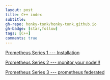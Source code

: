 ```yaml
---
layout: post
title: C++ index
subtitle: 
gh-repo: honky-tonk/honky-tonk.github.io
gh-badge: [star,follow]
tags: [C++]
comments: true
---
```

[Prometheus Series 1 --- Installation](https://honky-tonk.github.io/2023-10-11-Prometheus-Series-1-Installation/)

[Prometheus Series 2 --- monitor your node!!!](https://honky-tonk.github.io/2023-10-12-Prometheus-Series-2-monitor-your-node/)

[Prometheus Series 3 --- prometheus federated](https://honky-tonk.github.io/2023-10-17-Prometheus-Series-3-prometheus-federated/)
